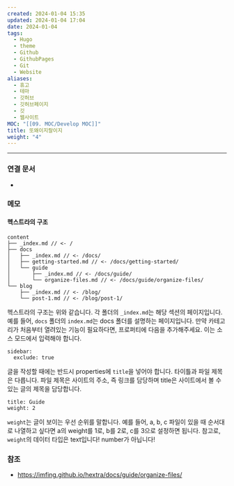 ```yaml
---
created: 2024-01-04 15:35
updated: 2024-01-04 17:04
date: 2024-01-04
tags:
  - Hugo
  - theme
  - Github
  - GithubPages
  - Git
  - Website
aliases:
  - 휴고
  - 테마
  - 깃허브
  - 깃허브페이지
  - 깃
  - 웹사이트
MOC: "[[09. MOC/Develop MOC]]"
title: 또왜이지랄이지
weight: "4"
---
```


---
### 연결 문서
- 

### 메모
#### 헥스트라의 구조
```
content
├── _index.md // <- /
├── docs
│   ├── _index.md // <- /docs/
│   ├── getting-started.md // <- /docs/getting-started/
│   └── guide
│       ├── _index.md // <- /docs/guide/
│       └── organize-files.md // <- /docs/guide/organize-files/
└── blog
    ├── _index.md // <- /blog/
    └── post-1.md // <- /blog/post-1/
```
헥스트라의 구조는 위와 같습니다.
각 폴더의 `_index.md`는 해당 섹션의 페이지입니다. 예를 들어, `docs` 폴더의 `index.md`는 docs 폴더를 설명하는 페이지입니다.
만약 카테고리가 처음부터 열려있는 기능이 필요하다면, 프로퍼티에 다음을 추가해주세요. 이는 소스 모드에서 입력해야 합니다.
```
sidebar:
  exclude: true
```


글을 작성할 때에는 반드시 properties에 `title`을 넣어야 합니다. 타이틀과 파일 제목은 다릅니다. 파일 제목은 사이트의 주소, 즉 링크를 담당하며 title은 사이트에서 볼 수 있는 글의 제목을 담당합니다. 
```
title: Guide
weight: 2
```
`weight`는 글이 보이는 우선 순위를 말합니다. 예를 들어, a, b, c 파일이 있을 때 순서대로 나열하고 싶다면 a의 weight를 1로, b를 2로, c를 3으로 설정하면 됩니다.
참고로, `weight`의 데이터 타입은 text입니다! number가 아닙니다!

### 참조
- https://imfing.github.io/hextra/docs/guide/organize-files/